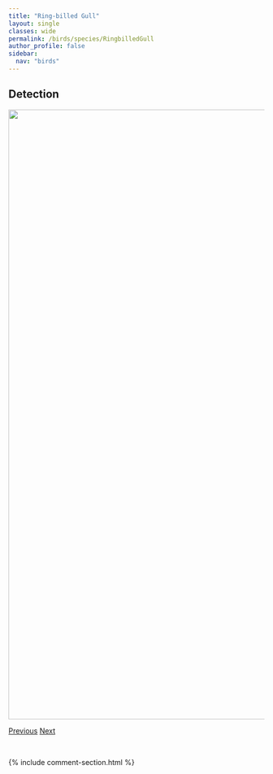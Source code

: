 ```yaml
---
title: "Ring-billed Gull"
layout: single
classes: wide
permalink: /birds/species/RingbilledGull
author_profile: false
sidebar:
  nav: "birds"
---
```


<h2>Detection</h2>

<a href="https://drive.google.com/uc?export=view&id=1G3TNBaxA-9huF3pb79hEHM-W-H62mqRR">
<img src="https://drive.google.com/uc?export=view&id=1G3TNBaxA-9huF3pb79hEHM-W-H62mqRR" height = "1200" width = "800">
</a>

<a href="/birds/species/RosebreastedGrosbeak/" class="pagination--pager" title="Rose-breasted Grosbeak">Previous</a> <a href="/birds/species/RedbreastedNuthatch/" class="pagination--pager" title="Red-breasted Nuthatch">Next</a>

<p>&nbsp;</p>

{% include comment-section.html %}
